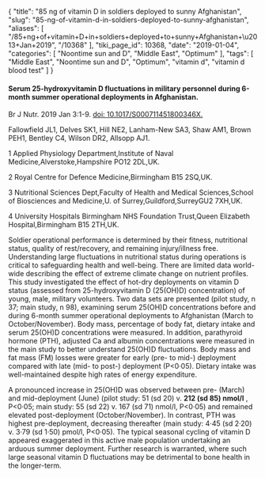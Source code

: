 {
    "title": "85 ng of vitamin D in soldiers deployed to sunny Afghanistan",
    "slug": "85-ng-of-vitamin-d-in-soldiers-deployed-to-sunny-afghanistan",
    "aliases": [
        "/85+ng+of+vitamin+D+in+soldiers+deployed+to+sunny+Afghanistan+\u2013+Jan+2019",
        "/10368"
    ],
    "tiki_page_id": 10368,
    "date": "2019-01-04",
    "categories": [
        "Noontime sun and D",
        "Middle East",
        "Optimum"
    ],
    "tags": [
        "Middle East",
        "Noontime sun and D",
        "Optimum",
        "vitamin d",
        "vitamin d blood test"
    ]
}


#### Serum 25-hydroxyvitamin D fluctuations in military personnel during 6-month summer operational deployments in Afghanistan.

Br J Nutr. 2019 Jan 3:1-9. [doi: 10.1017/S000711451800346X.](https://doi.org/10.1017/S000711451800346X.) 

Fallowfield JL1, Delves SK1, Hill NE2, Lanham-New SA3, Shaw AM1, Brown PEH1, Bentley C4, Wilson DR2, Allsopp AJ1.

1 Applied Physiology Department,Institute of Naval Medicine,Alverstoke,Hampshire PO12 2DL,UK.

2 Royal Centre for Defence Medicine,Birmingham B15 2SQ,UK.

3 Nutritional Sciences Dept,Faculty of Health and Medical Sciences,School of Biosciences and Medicine,U. of Surrey,Guildford,SurreyGU2 7XH,UK.

4 University Hospitals Birmingham NHS Foundation Trust,Queen Elizabeth Hospital,Birmingham B15 2TH,UK.

Soldier operational performance is determined by their fitness, nutritional status, quality of rest/recovery, and remaining injury/illness free. Understanding large fluctuations in nutritional status during operations is critical to safeguarding health and well-being. There are limited data world-wide describing the effect of extreme climate change on nutrient profiles. This study investigated the effect of hot-dry deployments on vitamin D status (assessed from 25-hydroxyvitamin D (25(OH)D) concentration) of young, male, military volunteers. Two data sets are presented (pilot study, n 37; main study, n 98), examining serum 25(OH)D concentrations before and during 6-month summer operational deployments to Afghanistan (March to October/November). Body mass, percentage of body fat, dietary intake and serum 25(OH)D concentrations were measured. In addition, parathyroid hormone (PTH), adjusted Ca and albumin concentrations were measured in the main study to better understand 25(OH)D fluctuations. Body mass and fat mass (FM) losses were greater for early (pre- to mid-) deployment compared with late (mid- to post-) deployment (P&lt;0·05). Dietary intake was well-maintained despite high rates of energy expenditure. 

A pronounced increase in 25(OH)D was observed between pre- (March) and mid-deployment (June) (pilot study: 51 (sd 20) v.  **212 (sd 85) nmol/l** , P&lt;0·05; main study: 55 (sd 22) v. 167 (sd 71) nmol/l, P&lt;0·05) and remained elevated post-deployment (October/November). In contrast, PTH was highest pre-deployment, decreasing thereafter (main study: 4·45 (sd 2·20) v. 3·79 (sd 1·50) pmol/l, P&lt;0·05). The typical seasonal cycling of vitamin D appeared exaggerated in this active male population undertaking an arduous summer deployment. Further research is warranted, where such large seasonal vitamin D fluctuations may be detrimental to bone health in the longer-term.